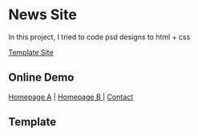 # News Site

In this project, I tried to code psd designs to html + css 

<a href="https://www.invisionapp.com/inside-design/design-resources/card-ui-kit-deck/"> Template Site </a>

## Online Demo 
<a href="https://www.yunusemrejs.com/flexbox-news/"> Homepage A</a> | <a href="https://www.yunusemrejs.com/flexbox-news/homepage2"> Homepage B </a> | <a href="https://www.yunusemrejs.com/flexbox-news/contact"> Contact </a>

## Template 

<img src="https://github.com/yunusemrejs/flexbox-news/blob/main/template/1%20%E2%80%94%20Homepage%20A.png" alt="" />
<img src="https://github.com/yunusemrejs/flexbox-news/blob/main/template/2%20%E2%80%94%20Homepage%20B.png" alt="" />
<img src="https://github.com/yunusemrejs/flexbox-news/blob/main/template/15%20%E2%80%94%20Contact.png" alt="" />
